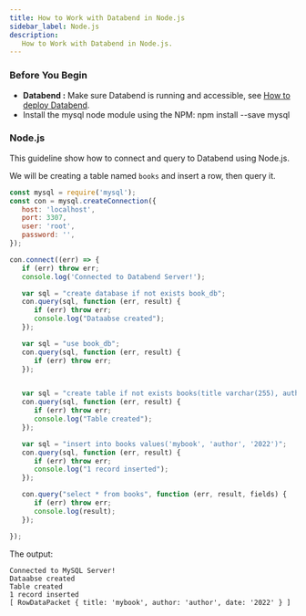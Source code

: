 ```yaml
---
title: How to Work with Databend in Node.js
sidebar_label: Node.js
description:
   How to Work with Databend in Node.js.
---
```


### Before You Begin

* **Databend :** Make sure Databend is running and accessible, see [How to deploy Databend](/doc/deploy).
* Install the mysql node module using the NPM: npm install --save mysql

### Node.js

This guideline show how to connect and query to Databend using Node.js.

We will be creating a table named `books` and insert a row, then query it.

```js
const mysql = require('mysql');
const con = mysql.createConnection({
   host: 'localhost',
   port: 3307,
   user: 'root',
   password: '',
});

con.connect((err) => {
   if (err) throw err;
   console.log('Connected to Databend Server!');

   var sql = "create database if not exists book_db";
   con.query(sql, function (err, result) {
      if (err) throw err;
      console.log("Dataabse created");
   });

   var sql = "use book_db";
   con.query(sql, function (err, result) {
      if (err) throw err;
   });


   var sql = "create table if not exists books(title varchar(255), author varchar(255), date varchar(255))";
   con.query(sql, function (err, result) {
      if (err) throw err;
      console.log("Table created");
   });

   var sql = "insert into books values('mybook', 'author', '2022')";
   con.query(sql, function (err, result) {
      if (err) throw err;
      console.log("1 record inserted");
   });

   con.query("select * from books", function (err, result, fields) {
      if (err) throw err;
      console.log(result);
   });

});
```

The output:
```shell
Connected to MySQL Server!
Dataabse created
Table created
1 record inserted
[ RowDataPacket { title: 'mybook', author: 'author', date: '2022' } ]
```
